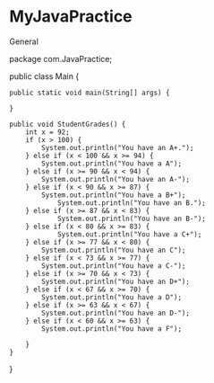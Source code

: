# MyJavaPractice
General

package com.JavaPractice;

public class Main {

    public static void main(String[] args) {

    }

    public void StudentGrades() {
        int x = 92;
        if (x > 100) {
            System.out.println("You have an A+.");
        } else if (x < 100 && x >= 94) {
            System.out.println("You have a A");
        } else if (x >= 90 && x < 94) {
            System.out.println("You have an A-");
        } else if (x < 90 && x >= 87) {
            System.out.println("You have a B+");
                System.out.println("You have an B.");
        } else if (x >= 87 && x < 83) {
                System.out.println("You have an B-");
        } else if (x < 80 && x >= 83) {
                System.out.println("You have a C+");
        } else if (x >= 77 && x < 80) {
            System.out.println("You have an C");
        } else if (x < 73 && x >= 77) {
            System.out.println("You have a C-");
        } else if (x >= 70 && x < 73) {
            System.out.println("You have an D+");
        } else if (x < 67 && x >= 70) {
            System.out.println("You have a D");
        } else if (x >= 63 && x < 67) {
            System.out.println("You have an D-");
        } else if (x < 60 && x >= 63) {
            System.out.println("You have a F");

        }
    }
}
